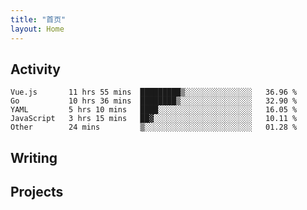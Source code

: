 ```yaml
---
title: "首页"
layout: Home
---
```


## Activity
<!--START_SECTION:waka-->
```text
Vue.js       11 hrs 55 mins  █████████▒░░░░░░░░░░░░░░░   36.96 % 
Go           10 hrs 36 mins  ████████▒░░░░░░░░░░░░░░░░   32.90 % 
YAML         5 hrs 10 mins   ████░░░░░░░░░░░░░░░░░░░░░   16.05 % 
JavaScript   3 hrs 15 mins   ██▓░░░░░░░░░░░░░░░░░░░░░░   10.11 % 
Other        24 mins         ▒░░░░░░░░░░░░░░░░░░░░░░░░   01.28 % 
```
<!--END_SECTION:waka-->

## Writing
<PindedPosts />

## Projects
<Projects />

